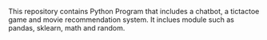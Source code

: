 This repository contains Python Program that includes a chatbot, a tictactoe game and movie recommendation system. It inclues module such as pandas, sklearn, math and random.
